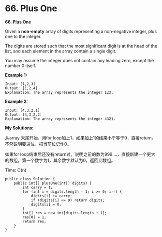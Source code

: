 # 66. Plus One

[ **66. Plus One**](https://leetcode.com/problems/plus-one/description/)

Given a **non-empty** array of digits representing a non-negative integer, plus one to the integer.

The digits are stored such that the most significant digit is at the head of the list, and each element in the array contain a single digit.

You may assume the integer does not contain any leading zero, except the number 0 itself.

**Example 1:**

```text
Input: [1,2,3]
Output: [1,2,4]
Explanation: The array represents the integer 123.
```

**Example 2:**

```text
Input: [4,3,2,1]
Output: [4,3,2,2]
Explanation: The array represents the integer 4321.
```

**My Solutions:**

从array 末尾开始，用for loop加上1，如果加上1的结果小于等于9，直接return。不然说明要进位，把当前位记作0。

如果for loop结束后还没有return过，说明之前的数为999....，直接新建一个更大的数组，第一个数字为1，其余数字默认为0，返回此数组。

Time: O\(n\)

```text
public class Solution {
    public int[] plusOne(int[] digits) {
        int carry = 1;
        for (int i = digits.length - 1; i >= 0; i--) {
            digits[i] += carry;
            if (digits[i] <= 9) return digits;
            digits[i] = 0;
        }
        int[] res = new int[digits.length + 1];
        res[0] = 1;
        return res;
    }
}
```

